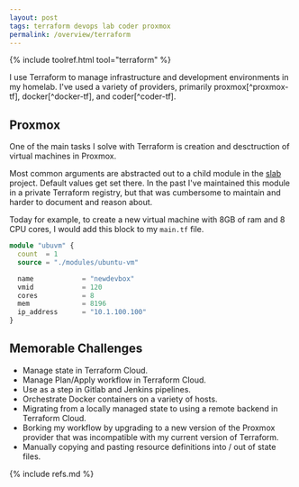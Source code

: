 ```yaml
---
layout: post
tags: terraform devops lab coder proxmox
permalink: /overview/terraform
---
```


{% include toolref.html tool="terraform" %}

I use Terraform to manage infrastructure and development environments in my homelab. I've used a variety of providers, primarily proxmox[^proxmox-tf], docker[^docker-tf], and coder[^coder-tf].

## Proxmox

One of the main tasks I solve with Terraform is creation and desctruction of virtual machines in Proxmox.

Most common arguments are abstracted out to a child module in the [slab](https://github.com/ecshreve/slab) project. Default values get set there. In the past I've maintained this module in a private Terraform registry, but that was cumbersome to maintain and harder to document and reason about.

Today for example, to create a new virtual machine with 8GB of ram and 8 CPU cores, I would add this block to my `main.tf` file.

```terraform
module "ubuvm" {
  count  = 1
  source = "./modules/ubuntu-vm"

  name            = "newdevbox"
  vmid            = 120
  cores           = 8
  mem             = 8196
  ip_address      = "10.1.100.100"
}
```

## Memorable Challenges 

- Manage state in Terraform Cloud.
- Manage Plan/Apply workflow in Terraform Cloud.
- Use as a step in Gitlab and Jenkins pipelines.
- Orchestrate Docker containers on a variety of hosts.
- Migrating from a locally managed state to using a remote backend in Terraform Cloud.
- Borking my workflow by upgrading to a new version of the Proxmox provider that was incompatible with my current version of Terraform.
- Manually copying and pasting resource definitions into / out of state files.

{% include refs.md %}